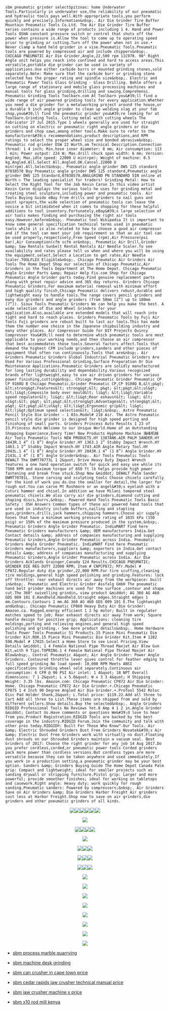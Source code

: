 
```
sbm pneumatic grinder selectSpitznas: home Underwater Tools.Particularly in underwater use,the reliability of our pneumatic and hydraulic tools pays well.With appropriate tools,you perform quickly and precisely.Information&nbsp;. Air Die Grinder Tire Buffer Mountain Pneumatic Tools Co.Ltd. The Air Die Grinder Tire Buffer series contains a wide range of products including 1 4. Hand and Power Tools OSHA constant pressure switch or control that shuts off the power when pressure is.Allow the tool to come up to operating speed prior to grinding or cutting.Turn off the power when not in use.• Never clamp a hand held grinder in a vise.Pneumatic Tools.Pneumatic tools are powered by compressed air and include chippers&nbsp;. CHICAGO PNEUMATIC Air Die Grinder,Angle,22,500 rpm 11C970. 90° Right Angle unit helps you reach into confined and hard to access areas.This versatile,portable die grinder can be used in variety of applications.Use either carbide burrs or mounted grinding stones,sold separately.Note: Make sure that the carbide burr or grinding stone selected has the proper rating and spindle size&nbsp;. Electric and Pneumatic Power Tools Glass Grinding · Glass Drilling. Bohle offers a large range of stationary and mobile glass processing machines and manual tools for glass grinding,drilling and sawing.Comprehensi. Pneumatic Grinding Tools Toolbarn.com At Toolbarn you&#39;ll find a wide range of air powered grinding tools for every application.Whether you need a die grinder for a metalworking project around the house,or a durable 9 inch angle grinder to clean up welding slag at your fab shop,you&#39;ll find the pneumatic grinder you&#39;re looking for at Toolbarn.Grinding Tools. Cutting metal with cutting wheels The Fabricator 27 Jul 2015.Type 1 wheels generally are used for straight on cutting on electric or pneumatic right angle grinders or die grinders and chop saws,among other tools.Make sure to refer to the manufacturer&#39;s recommendations,product descriptions,and RPM ratings to select the proper wheel size and bonded abrasive&nbsp;. Pneumatic rod grinder DSW 22 Wurth.am Tecnical Description.Connection thread: 1 4 inch; Min.hose inner diameter: 8 mm; Air consumption: 113 l min; Power output: 224 W; Max.drill chuck span width: 6 mm; Version: Angled; Max.idle speed: 22000 U min(rpm); Weight of machine: 0.5 kg.Angled.All.Select All.Angled.OK.Cancel.22000 U min(rpm).All.Select&nbsp;. Pneumatic angle grinder DWS 125 standard 07038570 Buy Pneumatic angle grinder DWS 125 standard,Pneumatic angle grinder DWS 125 Standard,07038570,ANGLGRIND PN STANDARD 5IN online at Würth ▷ The leading specialist for traders! Grinding Metal: How to Select the Right Tool for the Job Kevin Caron In this video artist Kevin Caron displays the various tools he uses for grinding metal and creating steel sculpture,including power and pneumatic tools. Air Tools Buying Guide eBay From drills and grinders to nail guns and paint sprayers,the wide selection of pneumatic tools can leave the novice a bit intimidated when it comes to shopping for these helpful additions to tool inventory.Fortunately,eBay&#39;s large selection of air tools makes finding and purchasing the right air tools easy.However,before&nbsp;. Pneumatic tool Wikipedia It is important to know some general specification technical terms used in pneumatic tools while it is also related to how to choose a good air compressor and if the tool can meet your job requirement so that an air tool can be used properly,respectively,Free Speed (rpm),Air Pressure(psi bar),Air Consumption(cfm scfm or&nbsp;. Pneumatic Air Drill,Grinder &amp; Saw Rentals Sunbelt Rental Rentals Air Needle Scaler.To see availability and rates please tell us when and where you will be using the equipment.select.Select a Location to get rates.Air Needle Scaler.TOOLFLEX Eligible&nbsp;. Chicago Pneumatic Air Grinders Air Tools The Home Depot Shop our selection of Chicago Pneumatic,Air Grinders in the Tools Department at The Home Depot. Chicago Pneumatic Angle Grinder Parts &amp; Repair Help Fix.com Shop for Chicago Pneumatic Angle Grinder parts today.Find genuine replacement parts along with great repair advice and 365 day returns. Grinders Chicago Pneumatic Grinders.For maximum material removal with minimum effort and high quality finish,Chicago Pneumatic delivers robust,durable and lightweight easy to handle tools.The range covers pencil grinders and many die grinders and angle grinders (from 50mm [2”] up to 180mm [7”]). Sioux Tools Pneumatic Grinders We can help you make the best. A wide selection of Die and Wheel Grinders for your application.Also,available are extended models that will reach into tight and hard to reach places. Grinders Pneumatic Tools by Fuji Air Tools Fuji grinders are robust built to last air tools.This has made them the number one choice in the Japanese shipbuilding industry and many other places. Air Compressor Guide for DIY Projects Quincy Compressor You&#39;ll need to determine which pneumatic tools are most applicable to your working needs,and then choose an air compressor that best accommodates those tools.Several factors affect.Tools that demand the highest CFM include grinders,sanders and other pieces of equipment that often run continuously.Tools that are&nbsp;. Air Grinders Pneumatic Grinders Global Industrial Pneumatic Grinders Are Used For Various Professional Grinding,Surface Preparation Or Die Maintenance Applications.Pneumatic Grinders are solidly manufactured for long lasting durability and dependability.Various recognized brands offer lightweight,easy to use air driven grinders for various power finishing,cutting&nbsp;. Chicago Pneumatic Grinder Pneumatic CP CP 9108Q B Chicago Pneumatic,Grinder Pneumatic CP,CP 9108Q B,&lt;p&gt; &lt;strong&gt;Features&lt; strong&gt;&lt; p&gt; &lt;p&gt;&lt;ul&gt; &lt;li&gt;Composite body over mould&lt; li&gt; &lt;li&gt;Variable speed regulator&lt; li&gt; &lt;li&gt;Rear exhaust&lt; li&gt; &lt; ul&gt;&lt; p&gt; &lt;p&gt;&lt;strong&gt;Advantages&lt; strong&gt;&lt; p&gt; &lt;p&gt;&lt;ul&gt; &lt;li&gt;Ergonomic grip&lt; li&gt; &lt;li&gt;Optimum speed selection&lt; li&gt;&nbsp;. Astro Pneumatic Pencil Style Die Grinder — 1 8In.Model# 218 Air. The Astro Pneumatic pencil style die grinder is designed for high speed porting and finishing of small parts. Grinders Princess Auto Results 1 23 of 23.Princess Auto Welcome to our Unique World.Home of an Outstanding Shopping Experience,Every Time! New Products Hyphone Machine 海峰机械 Air Tools Pneumatic Tools NEW PRODUCTS.HY 1387AN6.AIR PALM SANDER.HY 1843R.1 4” (1 8”) Angle Grinder.HY 1363.1 2” Stubby Impact Wrench.HY 1463.1 2” Stubby Impact Wrench.HY 1743.AIR Angle Rotary Tool.HY 2043L.1 4” (1 8”) Angle Grinder.HY 2043R.1 4” (1 8”) Angle Grinder.HY 2143L.1 4” (1 8”) Angle Grinder&nbsp;. Air Tools Pneumatic Tools DEWALT The DWMT70773L 1 2&quot; Drive Heavy Duty Impact Wrench features a one hand operation switch for quick and easy use while its 7500 RPM and maximum torque of 650 ft lb helps provide high power fastening and break free stuck.Shop Now &middot; DEWALT Palm Sander DWMT70781L. Stone carving and sculpting tools Choose chisels carefully for the kind of work you do.Use the smaller for detail,the larger for rough out.You can carve Mt Rushmore or an angel&#39;s eyelash with a Cuturi hammer and chisel.In addition we have Milani tempered steel pneumatic chisels.We also carry air die grinders,diamond cutting and shaping discs,burrs,&nbsp;. Powered Hand Tools Pneumatic Tools Basic Safety : OSH Answers Common types of these air powered hand tools that are used in industry include buffers,nailing and stapling guns,grinders,drills,jack hammers,chipping hammers.Choose air supply hoses that have a minimum working pressure rating of 1035 kPa (150 psig) or 150% of the maximum pressure produced in the system,&nbsp;. Pneumatic Grinders Angle Grinder Pneumatic. IndiaMART Find here Pneumatic Grinders manufacturers &amp; OEM manufacturers India.Get Contact details &amp; address of companies manufacturing and supplying Pneumatic Grinders,Angle Grinder Pneumatic across India. Pneumatic Grinders Angle Grinder Pneumatic. IndiaMART Find here Pneumatic Grinders manufacturers,suppliers &amp; exporters in India.Get contact details &amp; address of companies manufacturing and supplying Pneumatic Grinders,Angle Grinder Pneumatic across India. Air Die Grinders Acklands Grainger,Canada 124 Results.CHICAGO PNEUMATIC; GRINDER DIE REG DUTY 22000 RPM; Item # CNPCP872; Mfr.Model # CP872.Regular duty die grinder,22,000 RPM.For tire scuffing,cleaning tire moldings,general high speed polishing and grinding.Features: lock off throttle: rear exhaust directs air away from the workpiece: built in&nbsp;. Pneumatic and Electric Grinder Assfalg GmbH The pneumatic hand belt grinder machines are used for the surface ,contour and shape cut.The 360° swivelling grindin… view product &middot; AG 360 AG 460 GDS 009 101 E.Handheld.Handheld.Straight edges.Straight edges 1 mm.Contours.Contours 1 mm.AG 360 AG 460 GDS 009 101 E.The lightweight and&nbsp;. Chicago Pneumatic CP860 Heavy Duty Air Die Grinder: Amazon.ca. Rugged,energy efficient 1 2 hp motor; Built in regulator matches speed to job; Rear exhaust directs air away from work; Square handle design for positive grip; Applications: cleaning tire moldings,porting and relieving engines,and general high speed polishing and grinding.› See more product details&nbsp;. Home Hardware Tools Power Tools Pneumatic 51 Products.15 Piece Mini Pneumatic Die Grinder Kit.ROK.15 Piece Mini Pneumatic Die Grinder Kit.Item # 1282 590.Model # 17025.Select a Home Store to see Local Pricing.View Details &middot; 1 4 Female National Pipe Thread Maxjet Air Blow Gun Kit,with 9 Tips.TOPRING.1 4 Female National Pipe Thread Maxjet Air Blow&nbsp;. Central Pneumatic 4&quot; Air Angle Grinder: Power Angle Grinders. Contoured throttle lever gives control for feather edging to full speed grinding No load speed: 10,000 RPM Meets ANSI specifications Grinding wheel sold separately.Continuous air consumption: 6 CFM @ 90 PSI Air inlet: 1 4&quot; 18 NPT Overall dimensions: 7 1 2&quot; L x 5.0&quot; W x 3 3 4&quot; H Shipping Weight: 3.35 lbs. Amazon.com: Chicago Pneumatic CP872 Air Die Grinder: Home. Chicago Pneumatic CP872 Air Die Grinder.+.Chicago Pneumatic CP875 1 4 Inch 90 Degree Angled Air Die Grinder.+.ProTool 5542 Roloc Disc Pad Holder Shank,2&quot; L.Total price: $119.22.Add all three to Cart Add all three to List.These items are shipped from and sold by different sellers.Show details.Buy the selected&nbsp;. Angle Grinders RIDGID Professional Tools No Reviews Yet.8 Amp 4 1 2 in.Angle Grinder &middot; Contact Us.Have comments or questions We&#39;d love to hear from you.Product Registration.RIDGID Tools are backed by the best coverage in the industry.RIDGID Forum.Join the community and talk with other pros today.RIDGID®: Built For Those Who Know™.Our Tools. Air &amp; Electric Shrouded Grinders Dust Free Grinders Novatek&#39;s Air &amp; Electric Dust Free Grinders work with virtually no dust.Floating dust shrouds on our Shrouded Grinders maintain a vacuum seal. Best Grinders of 2017: Choose the right grinder for any job 14 Aug 2017.Do you prefer cordless,corded,or pneumatic power tools Corded grinders pack more power than cordless versions.But cordless types are more versatile because they can be taken anywhere and used immediately.If you work in a production setting,a pneumatic grinder may be your best option. Sanders &amp; Grinders Buying Guide The Home Depot Canada Palm grip: Compact and lightweight; ideal for smaller projects such as sanding drywall or stripping furniture.Pistol grip: Larger and more powerful; provide smoother finishes; ideal for working on tabletops and casework.Right angle: Heavy duty; work quickly for rough sanding.Pneumatic sanders: Powered by compressors;&nbsp;. Air Grinders Save on Air Grinders &amp; Die Grinders Harbor Freight Air grinders cost less at Harbor Freight.Shop now to save on air grinders,die grinders and other pneumatic grinders of all kinds. 
```

<div align="center">
  
<a rel="nofollow" href="https://m.shibang-china.com?f=github&k=sbm+pneumatic+grinder+select"><img src="https://static.shibang-china.com/en/l.png"></a><img src="https://static.shibang-china.com/en/hw.png"><a rel="nofollow" href="https://m.shibang-china.com/product/?f=github&k=sbm+pneumatic+grinder+select"><img src="https://static.shibang-china.com/en/p.png"></a><a rel="nofollow" href="https://m.shibang-china.com/cases/?f=github&k=sbm+pneumatic+grinder+select"><img src="https://static.shibang-china.com/en/c.png"></a><a rel="nofollow" href="https://m.shibang-china.com/news/?f=github&k=sbm+pneumatic+grinder+select"><img src="https://static.shibang-china.com/en/n.png"></a><a rel="nofollow" href="https://m.shibang-china.com?f=github&k=sbm+pneumatic+grinder+select"><img src="https://static.shibang-china.com/en/m.png"></a>

<a rel="nofollow" href="https://m.shibang-china.com/product/?f=github&k=sbm+pneumatic+grinder+select"><img src="https://static.shibang-china.com/en/b.jpg"></a>
  
<a rel="nofollow" href="https://m.shibang-china.com/solution-aggregate.html?f=github&k=sbm+pneumatic+grinder+select"><img src="https://static.shibang-china.com/en/a.jpg"></a><a rel="nofollow" href="https://m.shibang-china.com/solution-mine.html?f=github&k=sbm+pneumatic+grinder+select"><img src="https://static.shibang-china.com/en/m.jpg"></a><a rel="nofollow" href="https://m.shibang-china.com/solution-mill.html?f=github&k=sbm+pneumatic+grinder+select"><img src="https://static.shibang-china.com/en/g.jpg"></a><a rel="nofollow" href="https://m.shibang-china.com/solution-epc.html?f=github&k=sbm+pneumatic+grinder+select"><img src="https://static.shibang-china.com/en/e.jpg"></a>

<a rel="nofollow" href="https://m.shibang-china.com/product/?f=github&k=sbm+pneumatic+grinder+select"><img src="https://static.shibang-china.com/en/a-p.png"></a>

<a rel="nofollow" href="https://m.shibang-china.com/product/crusher/c6x.html?f=github&k=sbm+pneumatic+grinder+select"><img src="https://static.shibang-china.com/en/j.jpg"></a><a rel="nofollow" href="https://m.shibang-china.com/product/crusher/ci5x.html?f=github&k=sbm+pneumatic+grinder+select"><img src="https://static.shibang-china.com/en/i.jpg"></a><a rel="nofollow" href="https://m.shibang-china.com/product/crusher/hst.html?f=github&k=sbm+pneumatic+grinder+select"><img src="https://static.shibang-china.com/en/c.jpg"></a>

<a rel="nofollow" href="https://m.shibang-china.com/product/mill/mtw.html?f=github&k=sbm+pneumatic+grinder+select"><img src="https://static.shibang-china.com/en/mtw.jpg"></a><a rel="nofollow" href="https://m.shibang-china.com/product/mill/scm.html?f=github&k=sbm+pneumatic+grinder+select"><img src="https://static.shibang-china.com/en/scm.jpg"></a><a rel="nofollow" href="https://m.shibang-china.com/product/mill/lm.html?f=github&k=sbm+pneumatic+grinder+select"><img src="https://static.shibang-china.com/en/lm.jpg"></a>

<a rel="nofollow" href="https://m.shibang-china.com/product/sand/vsi6x.html?f=github&k=sbm+pneumatic+grinder+select"><img src="https://static.shibang-china.com/en/6x.jpg"></a><a rel="nofollow" href="https://m.shibang-china.com/product/sand/vu.html?f=github&k=sbm+pneumatic+grinder+select"><img src="https://static.shibang-china.com/en/vu.jpg"></a><a rel="nofollow" href="https://m.shibang-china.com/product/mobile/klun.html?f=github&k=sbm+pneumatic+grinder+select"><img src="https://static.shibang-china.com/en/k.jpg"></a>

<a rel="nofollow" href="https://m.shibang-china.com/cases/?f=github&k=sbm+pneumatic+grinder+select"><img src="https://static.shibang-china.com/en/case.png"></a>

<a rel="nofollow" href="https://m.shibang-china.com/cases/aggregate/202.html?f=github&k=sbm+pneumatic+grinder+select"><img src="https://static.shibang-china.com/en/c-1.jpg"></a>

<a rel="nofollow" href="https://m.shibang-china.com/cases/aggregate/203.html?f=github&k=sbm+pneumatic+grinder+select"><img src="https://static.shibang-china.com/en/c-2.jpg"></a>

<a rel="nofollow" href="https://m.shibang-china.com/cases/mill/123.html?f=github&k=sbm+pneumatic+grinder+select"><img src="https://static.shibang-china.com/en/c-3.jpg"></a>

<a rel="nofollow" href="https://m.shibang-china.com/contact_us.html?f=github&k=sbm+pneumatic+grinder+select"><img src="https://static.shibang-china.com/en/contact.png"></a>

<a rel="nofollow" href="https://swt.shibang-china.com/?f=github&k=sbm+pneumatic+grinder+select"><img src="https://static.shibang-china.com/en/chat.png"></a>

<a rel="nofollow" href="https://whatsapp.shibangsoft.com/WhatsApp.php?f=github&k=sbm+pneumatic+grinder+select"><img src="https://static.shibang-china.com/en/whatsapp.png"></a>

<a rel="nofollow" href="https://m.shibang-china.com/?f=github&k=sbm+pneumatic+grinder+select"><img src="https://static.shibang-china.com/en/website.png"></a>

</div>


* [sbm process marble quarrying](sbm%20process%20marble%20quarrying.md)

* [sbm machine desk grinding](sbm%20machine%20desk%20grinding.md)

* [sbm can crusher in cape town price](sbm%20can%20crusher%20in%20cape%20town%20price.md)

* [sbm cedar rapids jaw crusher technical manual price](sbm%20cedar%20rapids%20jaw%20crusher%20technical%20manual%20price.md)

* [sbm jaw crusher machine x price](sbm%20jaw%20crusher%20machine%20x%20price.md)

* [sbm x10 rod mill kenya](sbm%20x10%20rod%20mill%20kenya.md)